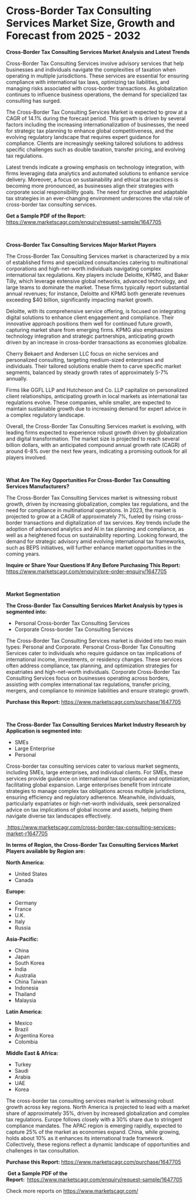 <p><h1>Cross-Border Tax Consulting Services Market Size, Growth and Forecast from 2025 - 2032</h1></p><p><strong>Cross-Border Tax Consulting Services Market Analysis and Latest Trends</strong></p>
<p><p>Cross-Border Tax Consulting Services involve advisory services that help businesses and individuals navigate the complexities of taxation when operating in multiple jurisdictions. These services are essential for ensuring compliance with international tax laws, optimizing tax liabilities, and managing risks associated with cross-border transactions. As globalization continues to influence business operations, the demand for specialized tax consulting has surged.</p><p>The Cross-Border Tax Consulting Services Market is expected to grow at a CAGR of 14.1% during the forecast period. This growth is driven by several factors including the increasing internationalization of businesses, the need for strategic tax planning to enhance global competitiveness, and the evolving regulatory landscape that requires expert guidance for compliance. Clients are increasingly seeking tailored solutions to address specific challenges such as double taxation, transfer pricing, and evolving tax regulations.</p><p>Latest trends indicate a growing emphasis on technology integration, with firms leveraging data analytics and automated solutions to enhance service delivery. Moreover, a focus on sustainability and ethical tax practices is becoming more pronounced, as businesses align their strategies with corporate social responsibility goals. The need for proactive and adaptable tax strategies in an ever-changing environment underscores the vital role of cross-border tax consulting services.</p></p>
<p><strong>Get a Sample PDF of the Report:&nbsp;</strong> <a href="https://www.marketscagr.com/enquiry/request-sample/1647705?utm_campaign=2566&utm_medium=2&utm_source=Github&utm_content=ia&utm_term=29032025&utm_id=cross-border-tax-consulting-services">https://www.marketscagr.com/enquiry/request-sample/1647705</a></p>
<p>&nbsp;</p>
<p><strong>Cross-Border Tax Consulting Services Major Market Players</strong></p>
<p><p>The Cross-Border Tax Consulting Services market is characterized by a mix of established firms and specialized consultancies catering to multinational corporations and high-net-worth individuals navigating complex international tax regulations. Key players include Deloitte, KPMG, and Baker Tilly, which leverage extensive global networks, advanced technology, and large teams to dominate the market. These firms typically report substantial annual revenues; for instance, Deloitte and KPMG both generate revenues exceeding $40 billion, significantly impacting market growth.</p><p>Deloitte, with its comprehensive service offering, is focused on integrating digital solutions to enhance client engagement and compliance. Their innovative approach positions them well for continued future growth, capturing market share from emerging firms. KPMG also emphasizes technology integration and strategic partnerships, anticipating growth driven by an increase in cross-border transactions as economies globalize.</p><p>Cherry Bekaert and Andersen LLC focus on niche services and personalized consulting, targeting medium-sized enterprises and individuals. Their tailored solutions enable them to carve specific market segments, balanced by steady growth rates of approximately 5-7% annually.</p><p>Firms like GGFL LLP and Hutcheson and Co. LLP capitalize on personalized client relationships, anticipating growth in local markets as international tax regulations evolve. These companies, while smaller, are expected to maintain sustainable growth due to increasing demand for expert advice in a complex regulatory landscape.</p><p>Overall, the Cross-Border Tax Consulting Services market is evolving, with leading firms expected to experience robust growth driven by globalization and digital transformation. The market size is projected to reach several billion dollars, with an anticipated compound annual growth rate (CAGR) of around 6-8% over the next few years, indicating a promising outlook for all players involved.</p></p>
<p>&nbsp;</p>
<p><strong>What Are The Key Opportunities For Cross-Border Tax Consulting Services Manufacturers?</strong></p>
<p><p>The Cross-Border Tax Consulting Services market is witnessing robust growth, driven by increasing globalization, complex tax regulations, and the need for compliance in multinational operations. In 2023, the market is projected to grow at a CAGR of approximately 7%, fueled by rising cross-border transactions and digitalization of tax services. Key trends include the adoption of advanced analytics and AI in tax planning and compliance, as well as a heightened focus on sustainability reporting. Looking forward, the demand for strategic advisory amid evolving international tax frameworks, such as BEPS initiatives, will further enhance market opportunities in the coming years.</p></p>
<p><strong>Inquire or Share Your Questions If Any Before Purchasing This Report:</strong> <a href="https://www.marketscagr.com/enquiry/pre-order-enquiry/1647705?utm_campaign=2566&utm_medium=2&utm_source=Github&utm_content=ia&utm_term=29032025&utm_id=cross-border-tax-consulting-services">https://www.marketscagr.com/enquiry/pre-order-enquiry/1647705</a></p>
<p>&nbsp;</p>
<p><strong>Market Segmentation</strong></p>
<p><strong>The Cross-Border Tax Consulting Services Market Analysis by types is segmented into:</strong></p>
<p><ul><li>Personal Cross-border Tax Consulting Services</li><li>Corporate Cross-border Tax Consulting Services</li></ul></p>
<p><p>The Cross-Border Tax Consulting Services market is divided into two main types: Personal and Corporate. Personal Cross-Border Tax Consulting Services cater to individuals who require guidance on tax implications of international income, investments, or residency changes. These services often address compliance, tax planning, and optimization strategies for expatriates and high-net-worth individuals. Corporate Cross-Border Tax Consulting Services focus on businesses operating across borders, assisting with complex international tax regulations, transfer pricing, mergers, and compliance to minimize liabilities and ensure strategic growth.</p></p>
<p><strong>Purchase this Report:&nbsp;</strong><a href="https://www.marketscagr.com/purchase/1647705?utm_campaign=2566&utm_medium=2&utm_source=Github&utm_content=ia&utm_term=29032025&utm_id=cross-border-tax-consulting-services">https://www.marketscagr.com/purchase/1647705</a></p>
<p>&nbsp;</p>
<p><strong>The Cross-Border Tax Consulting Services Market Industry Research by Application is segmented into:</strong></p>
<p><ul><li>SMEs</li><li>Large Enterprise</li><li>Personal</li></ul></p>
<p><p>Cross-border tax consulting services cater to various market segments, including SMEs, large enterprises, and individual clients. For SMEs, these services provide guidance on international tax compliance and optimization, facilitating global expansion. Large enterprises benefit from intricate strategies to manage complex tax obligations across multiple jurisdictions, ensuring efficiency and regulatory adherence. Meanwhile, individuals, particularly expatriates or high-net-worth individuals, seek personalized advice on tax implications of global income and assets, helping them navigate diverse tax landscapes effectively.</p></p>
<p><a href="https://www.marketscagr.com/cross-border-tax-consulting-services-market-r1647705?utm_campaign=2566&utm_medium=2&utm_source=Github&utm_content=ia&utm_term=29032025&utm_id=cross-border-tax-consulting-services">&nbsp;https://www.marketscagr.com/cross-border-tax-consulting-services-market-r1647705</a></p>
<p><strong>In terms of Region, the Cross-Border Tax Consulting Services Market Players available by Region are:</strong></p>
<p>
    <p> <strong> North America: </strong>
        <ul>
            <li>United States</li>
            <li>Canada</li>
        </ul>
        </p> 
    <p> <strong> Europe: </strong>
        <ul>
            <li>Germany</li>
            <li>France</li>
            <li>U.K.</li>
            <li>Italy</li>
            <li>Russia</li>
        </ul>
        </p> 
    <p> <strong> Asia-Pacific: </strong>
        <ul>
            <li>China</li>
            <li>Japan</li>
            <li>South Korea</li>
            <li>India</li>
            <li>Australia</li>
            <li>China Taiwan</li>
            <li>Indonesia</li>
            <li>Thailand</li>
            <li>Malaysia</li>
        </ul>
        </p> 
    <p> <strong> Latin America: </strong>
        <ul>
            <li>Mexico</li>
            <li>Brazil</li>
            <li>Argentina Korea</li>
            <li>Colombia</li>
        </ul>
        </p> 
    <p> <strong> Middle East & Africa: </strong>
        <ul>
            <li>Turkey</li>
            <li>Saudi</li>
            <li>Arabia</li>
            <li>UAE</li>
            <li>Korea</li>
        </ul>
    </p>
    </p>
<p><p>The cross-border tax consulting services market is witnessing robust growth across key regions. North America is projected to lead with a market share of approximately 35%, driven by increased globalization and complex tax regulations. Europe follows closely with a 30% share due to stringent compliance mandates. The APAC region is emerging rapidly, expected to capture 25% of the market as economies expand. China, while growing, holds about 10% as it enhances its international trade framework. Collectively, these regions reflect a dynamic landscape of opportunities and challenges in tax consultation.</p></p>
<p><strong>Purchase this Report: </strong><a href="https://www.marketscagr.com/purchase/1647705?utm_campaign=2566&utm_medium=2&utm_source=Github&utm_content=ia&utm_term=29032025&utm_id=cross-border-tax-consulting-services">https://www.marketscagr.com/purchase/1647705</a></p>
<p>&nbsp;<strong>Get a Sample PDF of the Report:&nbsp;&nbsp;</strong><a href="https://www.marketscagr.com/enquiry/request-sample/1647705?utm_campaign=2566&utm_medium=2&utm_source=Github&utm_content=ia&utm_term=29032025&utm_id=cross-border-tax-consulting-services">https://www.marketscagr.com/enquiry/request-sample/1647705</a></p>
<p><strong></strong></p>
<p>Check more reports on <a href="https://www.marketscagr.com/?utm_campaign=2566&utm_medium=2&utm_source=Github&utm_content=ia&utm_term=29032025&utm_id=cross-border-tax-consulting-services">https://www.marketscagr.com/</a></p>